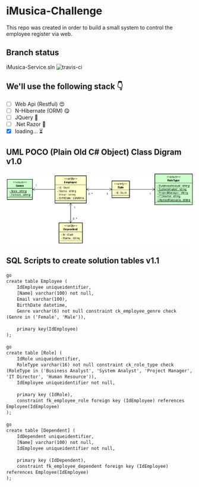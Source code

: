 # iMusica-Challenge

This repo was created in order to build a small system to control the employee register via web.

## Branch status

iMusica-Service.sln ![travis-ci](https://travis-ci.org/nmaia/iMusica-Challenge.svg?branch=master)

## We'll use the following stack :point_down:

- [ ] Web Api (Restful) :heart_eyes:
- [ ] N-Hibernate (ORM) :yum:
- [ ] JQuery :eyes:
- [ ] .Net Razor :eyes:
- [x] loading... :hourglass_flowing_sand:

## UML POCO (Plain Old C# Object) Class Digram v1.0

![UML Class Diagram](/Images/ClassDiagram/ClassDiagram_v1.1.png)

## SQL Scripts to create solution tables v1.1

```
go
create table Employee (
	IdEmployee uniqueidentifier,
	[Name] varchar(100) not null,
	Email varchar(100),
	BirthDate datetime,
	Genre varchar(6) not null constraint ck_employee_genre check (Genre in ('Female', 'Male')),

	primary key(IdEmployee)
);

go
create table [Role] (
	IdRole uniqueidentifier,
	RoleType varchar(16) not null constraint ck_role_type check (RoleType in ('Business Analyst', 'System Analyst', 'Project Manager', 'IT Director', 'Human Resource')),
	IdEmployee uniqueidentifier not null,

	primary key (IdRole),
	constraint fk_employee_role foreign key (IdEmployee) references Employee(IdEmployee)
);

go
create table [Dependent] (
	IdDependent uniqueidentifier,
	[Name] varchar(100) not null,
	IdEmployee uniqueidentifier not null,

	primary key (IdDependent),
	constraint fk_employee_dependent foreign key (IdEmployee) references Employee(IdEmployee)
);
```

